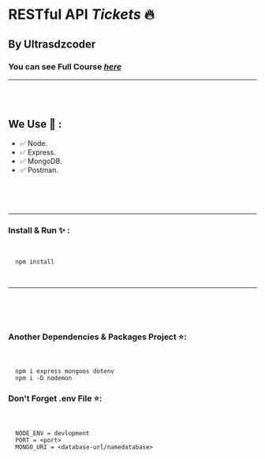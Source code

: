 # RESTful API ***Tickets*** 🔥
## By Ultrasdzcoder
### You can see Full Course ***[here](https://www.youtube.com/c/UltrasDzCoder?sub_confirmation=1)***

---

<br>
<br>

## We Use 💪 :
- ✅ Node.
- ✅ Express.
- ✅ MongoDB.
- ✅ Postman.


<br>
<br>
<br>


---
### Install & Run ✨ :
<br>



      npm install 


<br>


---

<br>
<br>
<br>



### Another Dependencies & Packages Project ⭐:

<br>


      npm i express mongoos dotenv
      npm i -D nodemon


### Don't Forget .env File ⭐:

<br>

      NODE_ENV = devlopment
      PORT = <port>
      MONGO_URI = <database-url/namedatabase>